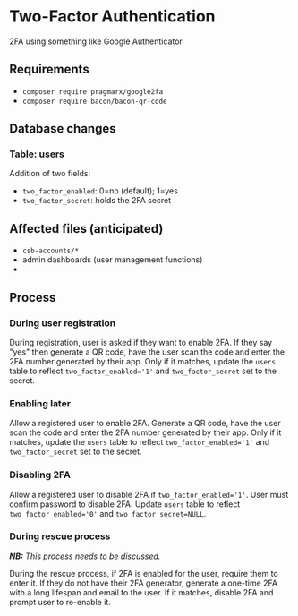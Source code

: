 # Two-Factor Authentication
2FA using something like Google Authenticator

## Requirements
* `composer require pragmarx/google2fa`
* `composer require bacon/bacon-qr-code`

## Database changes

### Table: users
Addition of two fields:
* `two_factor_enabled`: 0=no (default); 1=yes
* `two_factor_secret`: holds the 2FA secret

## Affected files (anticipated)
* `csb-accounts/*`
* admin dashboards (user management functions)
*

## Process
### During user registration
During registration, user is asked if they want to enable 2FA.
If they say "yes" then generate a QR code, have the user scan the code and enter the 2FA number generated by their app.
Only if it matches, update the `users` table to reflect `two_factor_enabled='1'` and `two_factor_secret` set to the secret.

### Enabling later
Allow a registered user to enable 2FA.
Generate a QR code, have the user scan the code and enter the 2FA number generated by their app.
Only if it matches, update the `users` table to reflect `two_factor_enabled='1'` and `two_factor_secret` set to the secret.

### Disabling 2FA
Allow a registered user to disable 2FA if `two_factor_enabled='1'`.
User must confirm password to disable 2FA.
Update `users` table to reflect `two_factor_enabled='0'` and `two_factor_secret=NULL`.

### During rescue process
_**NB:** This process needs to be discussed._

During the rescue process, if 2FA is enabled for the user, require them to enter it.
If they do not have their 2FA generator, generate a one-time 2FA with a long lifespan and email to the user.
If it matches, disable 2FA and prompt user to re-enable it.
